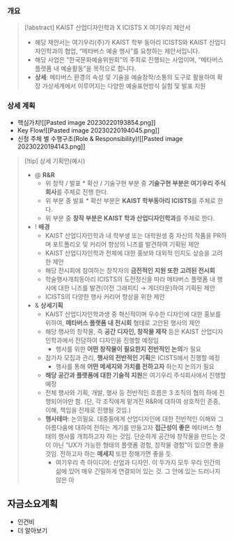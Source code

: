 ### 개요
> [!abstract] KAIST 산업디자인학과 X ICISTS X 여기우리 제안서
> - 해당 제안서는 여기우리(주)가 KAIST 학부 동아리 ICISTS와 KAIST 산업디자인학과의 협업, “메타버스 예술 행사”를 요청하는 제안서입니다.
> - 해당 사업은 “한국문화예술위원회”의 주최로 진행되는 사업이며, “메타버스 플랫폼 내 예술활동”을 목적으로 합니다.
> - **상세**: 메타버스 환경의 속성 및 기술을 예술창작/소통의 도구로 활용하여 확장 가상세계에서 이루어지는 다양한 예술표현방식 실험 및 발표 지원

### 상세 계획
- 핵심가치![[Pasted image 20230220193854.png]]
-  Key Flow![[Pasted image 20230220194045.png]]
- 신청 주체 별 수행구조(Role & Responsibility)![[Pasted image 20230220194143.png]]
> [!tip] 상세 기획안(예시)
> - @ **R&R**
> 	- 위 창작 / 발표 * 확산 / 기술구현 부분 중 **기술구현 부분은 여기우리 주식회사**를 주체로 진행 한다.
> 	- 위 부분 중 발표 * 확산 부분은 **KAIST 학부동아리 ICISTS**를 주체로 한다.
> 	- 위 부분 중 **창작 부분은 KAIST 학과 산업디자인학과**를 주체로 한다.
> - ! **배경**
> 	- KAIST 산업디자인학과 내 학부생 또는 대학원생 중 자신의 작품을 PR하며 포트폴리오 및 커리어 향상의 니즈를 발견하여 기획된 제안
> 	- KAIST 산업디자인학과 전체에 대한 홍보와 대외적 인지도 상승을 고려한 제안
> 	- 해당 전시회에 참여하는 창작자의 **금전적인 지원 또한 고려된 전시회**
> 	- 학술행사개최동아리 ICISTS의 도전정신을 따라 메타버스 플랫폼 내 행사에 대한 니즈를 발견(이전 그래피티 → 게더타운)하여 기획된 제안
> 	- ICISTS의 다양한 행사 커리어 향상을 위한 제안
> - & **상세기획**
> 	- KAIST 산업디자인학과생 중 혁신적이며 우수한 디자인에 대한 홍보를 위하여, **메타버스 플랫폼 내 전시회** 형태로 고안된 행사의 제안
> 	- 해당 행사의 창작물, 즉 **공간 디자인, 창작물 제작** 등은 KAIST 산업디자인학과에서 전담하여 디자인을 진행할 예정임
> 		- 행사를 위한 **어떤 창작물이 필요한지 전반적인 논의**가 필요
> 	- 참가자 모집과 관리, **행사의 전반적인 기획**은 ICISTS에서 진행할 예정
> 		- 행사를 통해 **어떤 메세지와 가치를 전하고자** 하는지 논의가 필요
> 	- **해당 공간과 플랫폼에 대한 기술적 지원**은 여기우리 주식회사에서 진행할 예정
> 	- 전체 행사와 기획, 개발, 행사 등 전반적인 흐름은 3 조직의 협의 하에 진행되어야만 함. (단, 각 조직에게 맡겨진 R&R에 대하여 상호적인 존중, 이해, 책임을 전제로 진행될 것임.)
> 	- **행사테마**: 논의필요. 대중들에게 산업디자인에 대한 전반적인 이해와 그 아름다움에 대하여 전하는 계기를 만들고자 **접근성이 좋은** 메타버스 형태의 행사를 개최하고자 하는 것임. 단순하게 공간에 창작물을 만드는 것이 아닌 “UX가 가능한 형태의 플랫폼 경험, 창작물 경험”이 있으면 좋을 것임. 전하고자 하는 **메세지** 또한 정해가면 좋을 듯. 
> 		- 여기우리 측 아이디어: 산업과 디자인. 이 두가지 모두 우리 인간의 삶에 있어 매우 긴밀하게 연결되어 있는 것. 그 안에 있는 드러나지 않은 아

## 자금소요계획
- 인건비
- 더 알아보기